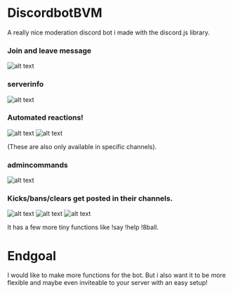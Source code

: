 # DiscordbotBVM
A really nice moderation discord bot i made with the discord.js library.

### Join and leave message
![alt text](https://github.com/Bartvanm/discordbotBVM/blob/master/reference_images/joinleave.png)

### serverinfo
![alt text](https://github.com/Bartvanm/discordbotBVM/blob/master/reference_images/serverinfo.png)

### Automated reactions!
![alt text](https://github.com/Bartvanm/discordbotBVM/blob/master/reference_images/thumbsupdown.png)
![alt text](https://github.com/Bartvanm/discordbotBVM/blob/master/reference_images/polls.png)

(These are also only available in specific channels).

### admincommands
![alt text](https://github.com/Bartvanm/discordbotBVM/blob/master/reference_images/admincommands.png)

### Kicks/bans/clears get posted in their channels.

![alt text](https://github.com/Bartvanm/discordbotBVM/blob/master/reference_images/kick.png)
![alt text](https://github.com/Bartvanm/discordbotBVM/blob/master/reference_images/ban.png)
![alt text](https://github.com/Bartvanm/discordbotBVM/blob/master/reference_images/deletes.png)


It has a few more tiny functions like !say !help !8ball.

# Endgoal

I would like to make more functions for the bot. But i also want it to be more flexible and maybe even inviteable to your server with an easy setup!






